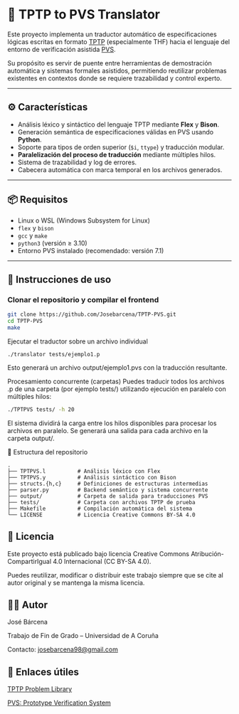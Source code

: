 # 🧠 TPTP to PVS Translator

Este proyecto implementa un traductor automático de especificaciones lógicas escritas en formato [TPTP](http://www.tptp.org/) (especialmente THF) hacia el lenguaje del entorno de verificación asistida [PVS](https://pvs.csl.sri.com/).

Su propósito es servir de puente entre herramientas de demostración automática y sistemas formales asistidos, permitiendo reutilizar problemas existentes en contextos donde se requiere trazabilidad y control experto.

---

## ⚙️ Características

- Análisis léxico y sintáctico del lenguaje TPTP mediante **Flex** y **Bison**.
- Generación semántica de especificaciones válidas en PVS usando **Python**.
- Soporte para tipos de orden superior (`$i`, `ttype`) y traducción modular.
- **Paralelización del proceso de traducción** mediante múltiples hilos.
- Sistema de trazabilidad y log de errores.
- Cabecera automática con marca temporal en los archivos generados.

---

## 📦 Requisitos

- Linux o WSL (Windows Subsystem for Linux)
- `flex` y `bison`
- `gcc` y `make`
- `python3` (versión ≥ 3.10)
- Entorno PVS instalado (recomendado: versión 7.1)

---

## 🚀 Instrucciones de uso

### Clonar el repositorio y compilar el frontend

```bash
git clone https://github.com/Josebarcena/TPTP-PVS.git
cd TPTP-PVS
make
```
Ejecutar el traductor sobre un archivo individual
```
./translator tests/ejemplo1.p

```
Esto generará un archivo output/ejemplo1.pvs con la traducción resultante.

Procesamiento concurrente (carpetas)
Puedes traducir todos los archivos .p de una carpeta (por ejemplo tests/) utilizando ejecución en paralelo con múltiples hilos:

```bash
./TPTPVS tests/ -h 20
```

El sistema dividirá la carga entre los hilos disponibles para procesar los archivos en paralelo. Se generará una salida para cada archivo en la carpeta output/.

📁 Estructura del repositorio
```tree
.
├── TPTPVS.l          # Análisis léxico con Flex
├── TPTPVS.y          # Análisis sintáctico con Bison
├── structs.{h,c}     # Definiciones de estructuras intermedias
├── parser.py         # Backend semántico y sistema concurrente
├── output/           # Carpeta de salida para traducciones PVS
├── tests/            # Carpeta con archivos TPTP de prueba
├── Makefile          # Compilación automática del sistema
└── LICENSE           # Licencia Creative Commons BY-SA 4.0
```
## 📄 Licencia
Este proyecto está publicado bajo licencia Creative Commons Atribución-CompartirIgual 4.0 Internacional (CC BY-SA 4.0).

Puedes reutilizar, modificar o distribuir este trabajo siempre que se cite al autor original y se mantenga la misma licencia.

## 👨‍💻 Autor
José Bárcena

Trabajo de Fin de Grado – Universidad de A Coruña

Contacto: [josebarcena98@gmail.com](mailto:josebarcena98@gmail.com)

## 🔗 Enlaces útiles
[TPTP Problem Library](http://www.tptp.org/)

[PVS: Prototype Verification System](https://pvs.csl.sri.com/)

